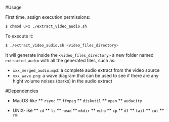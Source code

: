 #Usage

First time, assign execution permissions:

```sh
$ chmod u+x ./extract_video_audio.sh
```

To execute it:

```sh
$ ./extract_video_audio.sh <video_files_directory>
```

It will generate inside the `<video_files_directory>` a new folder named `extracted_audio` with all the generated files, such as:

- `xxx_merged_audio.mp3`: a complete audio extract from the video source
- `xxx_wave.png`: a wave diagram that can be used to see if there are any hight volume noises (barks) in the audio extract

#Dependencies
* MacOS-like
	** `rsync`
	** `ffmpeg`
	** `diskutil`
	** `open`
	** `audacity`

* UNIX-like
	** `cd`
	** `ls`
	** `head`
	** `mkdir`
	** `echo`
	** `cp`
	** `df`
	** `tail`
	** `cut`
	** `rm`


